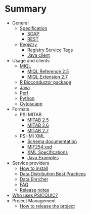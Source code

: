 # Summary

* General
  * [Specification](PsicquicSpecification.md)
    * [SOAP](PsicquicSpec_1_3_Soap.md)
    * [REST](PsicquicSpec_1_3_Rest.md)
  * [Registry](Registry.md)
    * [Registry Service Tags](PsicquicServiceTags.md)
    * [Java client](RegistryJavaClient.md)
* Usage and clients
  * [MIQL](MiqlDefinition.md)
    * [MIQL Reference 2.5](MiqlReference.md)
    * [MIQL Extension 2.7](MiqlReference27.md)
  * [R Bioconductor package](http://www.bioconductor.org/packages/release/bioc/html/PSICQUIC.html)
  * [Java](JavaClient.md)
  * [Perl](PerlCodeSamples.md)
  * [Python](PythonCodeSamples.md)
  * [Cytoscape](CytoscapeClient.md)
* Formats
  * PSI MITAB
    * [MITAB 2.5](MITAB25Format.md)
    * [MITAB 2.6](MITAB26Format.md)
    * [MITAB 2.7](MITAB27Format.md)
  * PSI-MI XML
    * [Schema documentation](http://psidev.sourceforge.net/molecular_interactions/rel25/doc/)
    * [MIF254.xsd](http://psidev.cvs.sourceforge.net/viewvc/psidev/psi/mi/rel25/src/MIF254.xsd)
    * [XML Specifications](http://code.google.com/p/psimi/wiki/PsimiXMLSpecifications)
    * [Java Examples](http://code.google.com/p/psimi/wiki/PsimiExamples)
* Service providers
  * [How to install](HowToInstallPsicquicSolr.md)
  * [Data Distribution Best Practices](DataDistributionBestPractices.md)
  * [Data Enricher](DataEnricher.md)
  * [FAQ](Faq.md)
  * [Release notes](ReleaseNotes.md)
* [Who uses PSICQUIC?](WhoUsesPsicquic.md)
* Project Management
  * [How to release the project](PreparingARelease.md)